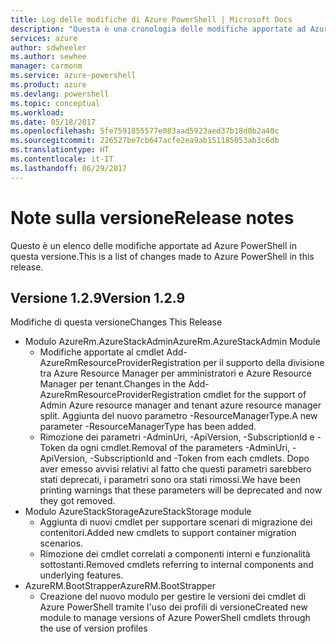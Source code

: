```yaml
---
title: Log delle modifiche di Azure PowerShell | Microsoft Docs
description: "Questa è una cronologia delle modifiche apportate ad Azure PowerShell nella versione più recente."
services: azure
author: sdwheeler
ms.author: sewhee
manager: carmonm
ms.service: azure-powershell
ms.product: azure
ms.devlang: powershell
ms.topic: conceptual
ms.workload: 
ms.date: 05/18/2017
ms.openlocfilehash: 5fe7591855577e083aad5923aed37b18d0b2a40c
ms.sourcegitcommit: 226527be7cb647acfe2ea9ab151185053ab3c6db
ms.translationtype: HT
ms.contentlocale: it-IT
ms.lasthandoff: 06/29/2017
---
```

# <span data-ttu-id="d118c-103">Note sulla versione</span><span class="sxs-lookup"><span data-stu-id="d118c-103">Release notes</span></span>
<a id="release-notes" class="xliff"></a>

<span data-ttu-id="d118c-104">Questo è un elenco delle modifiche apportate ad Azure PowerShell in questa versione.</span><span class="sxs-lookup"><span data-stu-id="d118c-104">This is a list of changes made to Azure PowerShell in this release.</span></span>

## <span data-ttu-id="d118c-105">Versione 1.2.9</span><span class="sxs-lookup"><span data-stu-id="d118c-105">Version 1.2.9</span></span>
<a id="version-129" class="xliff"></a>

<span data-ttu-id="d118c-106">Modifiche di questa versione</span><span class="sxs-lookup"><span data-stu-id="d118c-106">Changes This Release</span></span>

* <span data-ttu-id="d118c-107">Modulo AzureRm.AzureStackAdmin</span><span class="sxs-lookup"><span data-stu-id="d118c-107">AzureRm.AzureStackAdmin Module</span></span>
    + <span data-ttu-id="d118c-108">Modifiche apportate al cmdlet Add-AzureRmResourceProviderRegistration per il supporto della divisione tra Azure Resource Manager per amministratori e Azure Resource Manager per tenant.</span><span class="sxs-lookup"><span data-stu-id="d118c-108">Changes in the Add-AzureRmResourceProviderRegistration cmdlet for the support of Admin Azure resource manager and tenant azure resource manager split.</span></span> <span data-ttu-id="d118c-109">Aggiunta del nuovo parametro -ResourceManagerType.</span><span class="sxs-lookup"><span data-stu-id="d118c-109">A new parameter -ResourceManagerType has been added.</span></span>
    + <span data-ttu-id="d118c-110">Rimozione dei parametri -AdminUri, -ApiVersion, -SubscriptionId e -Token da ogni cmdlet.</span><span class="sxs-lookup"><span data-stu-id="d118c-110">Removal of the parameters -AdminUri, -ApiVersion, -SubscriptionId and -Token from each cmdlets.</span></span> <span data-ttu-id="d118c-111">Dopo aver emesso avvisi relativi al fatto che questi parametri sarebbero stati deprecati, i parametri sono ora stati rimossi.</span><span class="sxs-lookup"><span data-stu-id="d118c-111">We have been printing warnings that these parameters will be deprecated and now they got removed.</span></span>
* <span data-ttu-id="d118c-112">Modulo AzureStackStorage</span><span class="sxs-lookup"><span data-stu-id="d118c-112">AzureStackStorage module</span></span>
    + <span data-ttu-id="d118c-113">Aggiunta di nuovi cmdlet per supportare scenari di migrazione dei contenitori.</span><span class="sxs-lookup"><span data-stu-id="d118c-113">Added new cmdlets to support container migration scenarios.</span></span>
    + <span data-ttu-id="d118c-114">Rimozione dei cmdlet correlati a componenti interni e funzionalità sottostanti.</span><span class="sxs-lookup"><span data-stu-id="d118c-114">Removed cmdlets referring to internal components and underlying features.</span></span>
* <span data-ttu-id="d118c-115">AzureRM.BootStrapper</span><span class="sxs-lookup"><span data-stu-id="d118c-115">AzureRM.BootStrapper</span></span>
    + <span data-ttu-id="d118c-116">Creazione del nuovo modulo per gestire le versioni dei cmdlet di Azure PowerShell tramite l'uso dei profili di versione</span><span class="sxs-lookup"><span data-stu-id="d118c-116">Created new module to manage versions of Azure PowerShell cmdlets through the use of version profiles</span></span>